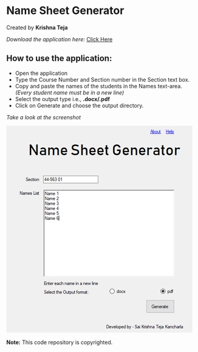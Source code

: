 # Name Sheet Generator

Created by **Krishna Teja**

*Download the application here:* [Click Here](https://drive.google.com/file/d/1OxjNIQ2I59VHC7c3MhEAkWv0JNwDFmXj/view?usp=sharing "Google Drive link")
## How to use the application:
- Open the application
- Type the Course Number and Section number in the Section text box.
- Copy and paste the names of the students in the Names text-area. *(Every student name must be in a new line)*
- Select the output type i.e., **.docx/.pdf**
- Click on Generate and choose the output directory.

*Take a look at the screenshot*

![Screenshot](https://github.com/tejavictory/name_sheet_gen/raw/master/Capture01.PNG)


**Note:** This code repository is copyrighted.
